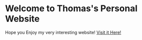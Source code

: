 # Welcome to Thomas's Personal Website
Hope you Enjoy my very interesting website!
[Visit it Here!](thomas-l.github.io)